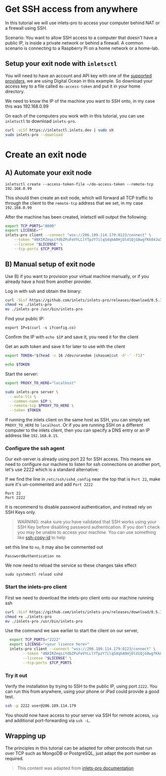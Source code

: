 # Get SSH access from anywhere

In this tutorial we will use inlets-pro to access your computer behind NAT or a firewall using SSH.

Scenario: You want to allow SSH access to a computer that doesn't have a public IP, is inside a private network or behind a firewall. A common scenario is connecting to a Raspberry Pi on a home network or a home-lab.

## Setup your exit node with `inletsctl`

You will need to have an account and API key with one of the [supported providers](https://github.com/inlets/inletsctl#featuresbacklog), 
we are using Digital Ocean in this example. So download your access key to a file called `do-access-token` and put it in
your home directory.

We need to know the IP of the machine you want to SSH onto, in my case this was 192.168.0.99

On each of the computers you work with in this tutorial, you can use `inletsctl` to download `inlets-pro`.

```sh
curl -sLSf https://inletsctl.inlets.dev | sudo sh
sudo inlets-pro --download
```

# Create an exit node

## A) Automate your exit node

```
inletsctl create --access-token-file ~/do-access-token --remote-tcp 192.168.0.99
```

This should then create an exit node, which will forward all TCP traffic to through the client to the `remote-tcp` address
that we set, in my case `192.168.0.99`

After the machine has been created, inletsctl will output the following:

```sh 
export TCP_PORTS="8000"
export LICENSE=""
inlets-pro client --connect "wss://206.189.114.179:8123/connect" \
    --token "4NXIRZeqsiYdbZPuFeVYLLlYTpzY7ilqSdqhA0HjDld1QjG8wgfKk04JwX4i6c6F" \
    --license "$LICENSE" \
    --tcp-ports $TCP_PORTS
```

## B) Manual setup of exit node

Use B) if you want to provision your virtual machine manually, or if you already have a host from another provider.

Log in with ssh and obtain the binary:

```sh
curl -SLsf https://github.com/inlets/inlets-pro/releases/download/0.5.1/inlets-pro > inlets-pro
chmod +x ./inlets-pro
mv ./inlets-pro /usr/bin/inlets-pro
```

Find your public IP:

```
export IP=$(curl -s ifconfig.co)
```

Confirm the IP with `echo $IP` and save it, you need it for the client

Get an auth token and save it for later to use with the client

```sh
export TOKEN="$(head -c 16 /dev/urandom |shasum|cut -d'-' -f1)"

echo $TOKEN
```

Start the server:

```sh
export PROXY_TO_HERE="localhost"

sudo inlets-pro server \
  --auto-tls \
  --common-name $IP \
  --remote-tcp $PROXY_TO_HERE \
  --token $TOKEN
```

If running the inlets client on the same host as SSH, you can simply set `PROXY_TO_HERE` to `localhost`. Or if you are running SSH on a different computer to the inlets client, then you can specify a DNS entry or an IP address like `192.168.0.15`.

### Configure the ssh agent

Our exit-server is already using port 22 for SSH access. This means we need to configure our machine to listen for ssh connections on another port, let's use 2222 which is a standard alternative:

If we find the line in  `/etc/ssh/sshd_config` near the top that is `Port 22`, make sure it's un-commented
and add `Port 2222`

```
Port 22
Port 2222
```

It is recommend to disable password authentication, and instead rely on SSH Keys only.

> WARNING: make sure you have validated that SSH works using your SSH Key before disabling password authentication.
> If you don't check you may be unable to access your machine. You can use something like [ssh-copy-id](http://manpages.ubuntu.com/manpages/precise/man1/ssh-copy-id.1.html) 
> to help

set this line to `no`, it may also be commented out
```
PasswordAuthentication no
```

We now need to reload the service so these changes take effect

```
sudo systemctl reload sshd
```

### Start the inlets-pro client

First we need to download the inlets-pro client onto our machine running ssh

```sh
curl -SLsf https://github.com/inlets/inlets-pro/releases/download/0.5.1/inlets-pro > inlets-pro
chmod +x ./inlets-pro
mv ./inlets-pro /usr/bin/inlets-pro
```

Use the command we saw earlier to start the client on our server,

```sh 
  export TCP_PORTS="2222"
  export LICENSE="<your lisence here>"
  inlets-pro client --connect "wss://206.189.114.179:8123/connect" \
        --token "4NXIRZeqsiYdbZPuFeVYLLlYTpzY7ilqSdqhA0HjDld1QjG8wgfKk04JwX4i6c6F" \
        --license "$LICENSE" \
        --tcp-ports $TCP_PORTS
```

### Try it out

Verify the installation by trying to SSH to the public IP, using port `2222`. You can run this from anywhere, using your phone or iPad could provide a good test.

```sh 
ssh -p 2222 user@206.189.114.179
```

You should now have access to your server via SSH for remote access, `scp` and additional port-forwarding via `ssh -L`.

## Wrapping up

The principles in this tutorial can be adapted for other protocols that run over TCP such as MongoDB or PostgreSQL, just adapt the port number as required.

> This content was adapted from [inlets-pro documentation](https://github.com/inlets/inlets-pro/blob/master/docs/ssh-tutorial.md)
